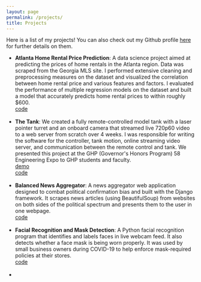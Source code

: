 ```yaml
---
layout: page
permalink: /projects/
title: Projects
---
```


Here is a list of my projects! You can also check out my Github profile <a href="https://github.com/RithvinK">here</a> for further details on them.

<ul>
	<li>
		<b>Atlanta Home Rental Price Prediction</b>: A data science project aimed at predicting the prices of home rentals in the Atlanta region. Data was scraped from the Georgia MLS site. I performed extensive cleaning and preprocessing measures on the dataset and visualized the correlation between home rental price and various features and factors. I evaluated the performance of multiple regression models on the dataset and built a model that accurately predicts home rental prices to within roughly $600.<br>
		<a href="https://github.com/thearyanmittal/atl-home-rentals"><div class="color-button">code</div></a>
	</li><br>
	<li>
		<b>The Tank</b>: We created a fully remote-controlled model tank with a laser pointer turret and an onboard camera that streamed live 720p60 video to a web server from scratch over 4 weeks. I was responsible for writing the software for the controller, tank motion, online streaming video server, and communication between the remote control and tank. We presented this project at the GHP (Governor's Honors Program) 58 Engineering Expo to GHP students and faculty.<br>
		<a href="https://github.com/thearyanmittal/the-tank/tree/main/demo"><div class="color-button">demo</div></a><a href="https://github.com/thearyanmittal/the-tank"><div class="color-button">code</div></a>
	</li><br>
	<li>
		<b>Balanced News Aggregator</b>: A news aggregator web application designed to combat political confirmation bias and built with the Django framework. It scrapes news articles (using BeautifulSoup) from websites on both sides of the political spectrum and presents them to the user in one webpage.<br>
		<a href="https://github.com/thearyanmittal/news-aggregator"><div class="color-button">code</div></a>
	</li><br>
	<li>
		<b>Facial Recognition and Mask Detection</b>: A Python facial recognition program that identifies and labels faces in live webcam feed. It also detects whether a face mask is being worn properly. It was used by small business owners during COVID-19 to help enforce mask-required policies at their stores.<br>
		<a href="https://github.com/thearyanmittal/facial-recognition"><div class="color-button">code</div></a>
	</li><br>
	<li>
		

</ul>
